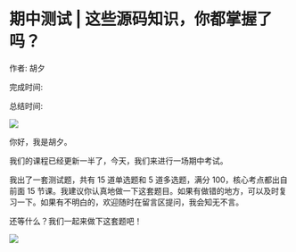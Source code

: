# 期中测试 \| 这些源码知识，你都掌握了吗？

作者: 胡夕

完成时间:

总结时间:

![](<https://static001.geekbang.org/resource/image/bd/5f/bd2ccb1024a4b9e06c4c0f56a523275f.jpg>)

<audio><source src="" type="audio/mpeg"></audio>

你好，我是胡夕。

我们的课程已经更新一半了，今天，我们来进行一场期中考试。

我出了一套测试题，共有 15 道单选题和 5 道多选题，满分 100，核心考点都出自前面 15 节课。我建议你认真地做一下这套题目。如果有做错的地方，可以及时复习一下。如果有不明白的，欢迎随时在留言区提问，我会知无不言。

还等什么？我们一起来做下这套题吧！

[![](<https://static001.geekbang.org/resource/image/28/a4/28d1be62669b4f3cc01c36466bf811a4.png?wh=1142*201>)](<http://time.geekbang.org/quiz/intro?act_id=165&exam_id=378>)

<!-- [[[read_end]]] -->

